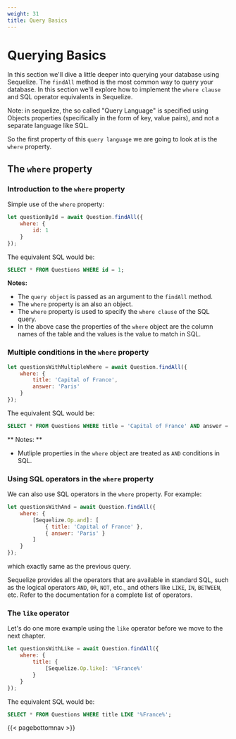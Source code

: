 ```yaml
---
weight: 31
title: Query Basics
---
```

# Querying Basics

In this section we'll dive a little deeper into querying your database using Sequelize.
The `findAll` method is the most common way to query your database. In this section 
we'll explore how to implement the `where clause` and SQL operator equivalents in
Sequelize.

Note: in sequelize, the so called "Query Language" is specified using Objects properties
(specifically in the form of key, value pairs), and not a separate language like SQL. 

So the first property of this `query language` we are going to look at is the `where` 
property.

## The `where` property

### Introduction to the `where` property
Simple use of the `where` property:

```js
let questionById = await Question.findAll({
    where: {
        id: 1
    }
});
```

The equivalent SQL would be:

```sql
SELECT * FROM Questions WHERE id = 1;
```

**Notes:**
- The `query object` is passed as an argument to the `findAll` method.
- The `where` property is an also an object.
- The `where` property is used to specify the `where clause` of the SQL query.
- In the above case the properties of the `where` object are the column names of the 
table and the values is the value to match in SQL.

### Multiple conditions in the `where` property

```js
let questionsWithMultipleWhere = await Question.findAll({
    where: {
        title: 'Capital of France',
        answer: 'Paris'
    }
});
```

The equivalent SQL would be:

```sql
SELECT * FROM Questions WHERE title = 'Capital of France' AND answer = 'Paris';
```

** Notes: **
- Mutliple properties in the `where` object are treated as `AND` conditions in SQL.


### Using SQL operators in the `where` property

We can also use SQL operators in the `where` property. For example:

```js
let questionsWithAnd = await Question.findAll({
    where: {
        [Sequelize.Op.and]: [
            { title: 'Capital of France' },
            { answer: 'Paris' }
        ]
    }
});
```

which exactly same as the previous query.

Sequelize provides all the operators that are available in standard SQL, such as the
logical operators `AND`, `OR`, `NOT`, etc., and others like `LIKE`, `IN`, `BETWEEN`, etc.
Refer to the documentation for a complete list of operators.

### The `like` operator

Let's do one more example using the `like` operator before we move to the next chapter.

```js
let questionsWithLike = await Question.findAll({
    where: {
        title: {
            [Sequelize.Op.like]: '%France%'
        }
    }
});
```

The equivalent SQL would be:

```sql
SELECT * FROM Questions WHERE title LIKE '%France%';
```

{{< pagebottomnav >}}
